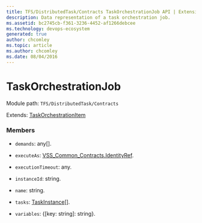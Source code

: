 ```yaml
---
title: TFS/DistributedTask/Contracts TaskOrchestrationJob API | Extensions for Azure DevOps Services
description: Data representation of a task orchestration job.
ms.assetid: bc2745cb-f361-3236-4452-af1266debcee
ms.technology: devops-ecosystem
generated: true
author: chcomley
ms.topic: article
ms.author: chcomley
ms.date: 08/04/2016
---
```


# TaskOrchestrationJob

Module path: `TFS/DistributedTask/Contracts`

Extends: [TaskOrchestrationItem](../../../TFS/DistributedTask/Contracts/TaskOrchestrationItem.md)

### Members

* `demands`: any[].

* `executeAs`: [VSS_Common_Contracts.IdentityRef](../../../VSS/WebApi/Contracts/IdentityRef.md).

* `executionTimeout`: any.

* `instanceId`: string.

* `name`: string.

* `tasks`: [TaskInstance](../../../TFS/DistributedTask/Contracts/TaskInstance.md)[].

* `variables`: {[key: string]: string}.
